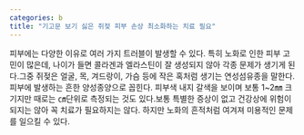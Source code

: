 ```yaml
---
categories: b
title: "기고문 보기 싫은 쥐젖 피부 손상 최소화하는 치료 필요"
---
```

피부에는 다양한 이유로 여러 가지 트러블이 발생할 수 있다. 특히 노화로 인한 피부 고민이 많은데, 나이가 들면 콜라겐과 엘라스틴이 잘 생성되지 않아 각종 문제가 생기게 된다.그중 쥐젖은 얼굴, 목, 겨드랑이, 가슴 등에 작은 혹처럼 생기는 연성섬유종을 말한다. 피부에 발생하는 흔한 양성종양으로 꼽힌다. 피부색 내지 갈색을 보이며 보통 1~2㎜ 크기지만 때로는 ㎝단위로 측정되는 것도 있다.보통 특별한 증상이 없고 건강상에 위험이 되지는 않아 꼭 치료가 필요하지는 않다. 하지만 노화의 흔적처럼 여겨져 미용적인 문제를 일으킬 수 있다.
